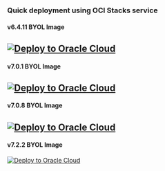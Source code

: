 ### Quick deployment using OCI Stacks service

#### v6.4.11 BYOL Image
[![Deploy to Oracle Cloud](https://oci-resourcemanager-plugin.plugins.oci.oraclecloud.com/latest/deploy-to-oracle-cloud.svg)](https://cloud.oracle.com/resourcemanager/stacks/create?zipUrl=https://github.com/40net-cloud/fortinet-oci-solutions/releases/download/activepassivedualad/FGT_A-P_Dual-AD_NewVCN_v6.4.11_BYOL.zip)
---------------------------------------
#### v7.0.1 BYOL Image
[![Deploy to Oracle Cloud](https://oci-resourcemanager-plugin.plugins.oci.oraclecloud.com/latest/deploy-to-oracle-cloud.svg)](https://cloud.oracle.com/resourcemanager/stacks/create?zipUrl=https://github.com/40net-cloud/fortinet-oci-solutions/releases/download/activepassivedualad/FGT_A-P_Dual-AD_NewVCN_v7.0.1_BYOL.zip)
---------------------------------------
#### v7.0.8 BYOL Image
[![Deploy to Oracle Cloud](https://oci-resourcemanager-plugin.plugins.oci.oraclecloud.com/latest/deploy-to-oracle-cloud.svg)](https://cloud.oracle.com/resourcemanager/stacks/create?zipUrl=https://github.com/40net-cloud/fortinet-oci-solutions/releases/download/activepassivedualad/FGT_A-P_Dual-AD_NewVCN_v7.0.8_BYOL.zip)
---------------------------------------
#### v7.2.2 BYOL Image
[![Deploy to Oracle Cloud](https://oci-resourcemanager-plugin.plugins.oci.oraclecloud.com/latest/deploy-to-oracle-cloud.svg)](https://cloud.oracle.com/resourcemanager/stacks/create?zipUrl=https://github.com/40net-cloud/fortinet-oci-solutions/releases/download/activepassivedualad/FGT_A-P_Dual-AD_NewVCN_v7.2.2_BYOL.zip)
